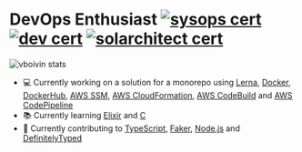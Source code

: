 # DevOps Enthusiast [![sysops cert](https://images.youracclaim.com/size/72x72/images/ee0a9da0-1627-4031-a455-8ced6b866cc7/AWS-SysOpAdmin-Associate.png)](https://www.youracclaim.com/badges/3e2b48ab-a8c8-4b29-8321-8e84b75c49f7/public_url) [![dev cert](https://images.youracclaim.com/size/72x72/images/2a15d440-edbe-44a2-890f-0a0caf7e1442/AWS-Developer-Associate.png)](https://www.youracclaim.com/badges/4ab1c2d9-559e-4a7a-a3db-b7e93c769b89/public_url) [![solarchitect cert](https://images.youracclaim.com/size/72x72/images/6774b3bf-7a82-4d40-a2d1-86b412635bae/AWS-SolArchitect-Associate.png)](https://www.youracclaim.com/badges/1ce68126-c722-4f71-ba87-4a7112b3e67c/public_url) 
![vboivin stats](https://github-readme-stats.vercel.app/api?username=vboivin&count_private=true&hide=stars,issues)
- 💻 Currently working on a solution for a monorepo using [Lerna](https://github.com/lerna/lerna), [Docker](https://www.docker.com/), [DockerHub](https://hub.docker.com/), [AWS SSM](https://docs.aws.amazon.com/systems-manager/latest/userguide/what-is-systems-manager.html), [AWS CloudFormation](https://aws.amazon.com/cloudformation/), [AWS CodeBuild](https://aws.amazon.com/codebuild/) and [AWS CodePipeline](https://aws.amazon.com/codepipeline/)
- 📚 Currently learning [Elixir](https://github.com/elixir-lang/elixir) and [C](http://www.open-std.org/JTC1/SC22/WG14/www/standards)
- 📖 Currently contributing to [TypeScript](https://github.com/microsoft/TypeScript), [Faker](https://github.com/elixirs/faker), [Node.js](https://github.com/nodejs/node) and [DefinitelyTyped](https://github.com/DefinitelyTyped/DefinitelyTyped)
